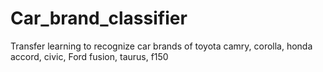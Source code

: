# Car_brand_classifier
Transfer learning to recognize car brands of toyota camry, corolla, honda accord, civic, Ford fusion, taurus, f150
